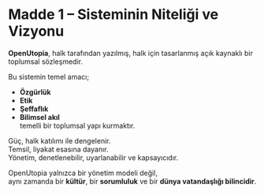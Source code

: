 # Madde 1 – Sisteminin Niteliği ve Vizyonu

**OpenUtopia**, halk tarafından yazılmış, halk için tasarlanmış açık kaynaklı bir toplumsal sözleşmedir.

Bu sistemin temel amacı;  
- **Özgürlük**  
- **Etik**  
- **Şeffaflık**  
- **Bilimsel akıl**  
temelli bir toplumsal yapı kurmaktır.

Güç, halk katılımı ile dengelenir.  
Temsil, liyakat esasına dayanır.  
Yönetim, denetlenebilir, uyarlanabilir ve kapsayıcıdır.

OpenUtopia yalnızca bir yönetim modeli değil,  
aynı zamanda bir **kültür**, bir **sorumluluk** ve bir **dünya vatandaşlığı bilincidir**.
